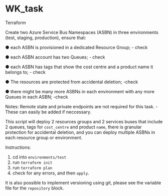 # WK_task

Terraform

Create two Azure Service Bus Namespaces (ASBN) in three environments (test, staging, production), ensure that: 

● each ASBN is provisioned in a dedicated Resource Group;  - check

● each ASBN account has two Queues; - check

● each ASBN has tags that show the cost centre and a product name it belongs to; - check

● The resources are protected from accidental deletion; -check

● there might be many more ASBNs in each environment with any more Queues in each ASBN;  -check

Notes:
Remote state and private endpoints are not required for this task. - These can easily be added if neccessary.

This script will deploy 2 resources groups and 2 services buses that include 2 queues, tags for `cost_centre` and product `name`, there is granular protection for accidental deletion, and you can deploy multiple ASBNs in each resource group or environment.

Instructions:
1. cd into `environments/test`
2. run `terraform init`
3. run `terraform plan`
4. check for any errors, and then `apply`.

It is also possible to implement versioning using git, please see the variable file for the `repository` block.

